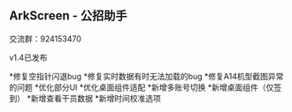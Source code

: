 ## ArkScreen - 公招助手

交流群：924153470

v1.4已发布

*修复空指针闪退bug
*修复实时数据有时无法加载的bug
*修复A14机型截图异常的问题
*优化部分UI
*优化桌面组件适配
*新增多账号切换
*新增桌面组件（仅签到）
*新增查看干员数据
*新增时间校准选项

